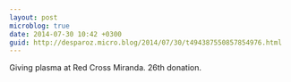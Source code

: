 ```yaml
---
layout: post
microblog: true
date: 2014-07-30 10:42 +0300
guid: http://desparoz.micro.blog/2014/07/30/t494387550857854976.html
---
```

Giving plasma at Red Cross Miranda. 26th donation.
